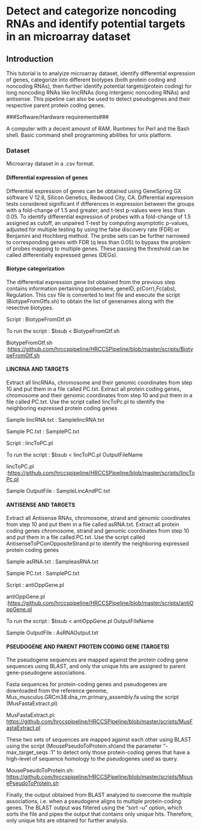 # Detect and categorize noncoding RNAs and identify potential targets in an microarray dataset

## Introduction

This tutorial is to analyize microarray dataset, identify differential expression of genes, categorize into different biotypes (both protein coding and noncoding RNAs), then further identify potential targets(protein coding) for long noncoding RNAs like lincRNAs (long intergenic noncoding RNAs) and antisense. This pipeline can also be used to detect pseudogenes and their respective parent protein coding genes.

###Software/Hardware requirements###

A computer with a decent amount of RAM. Runtimes for Perl and the Bash shell. Basic command shell programming abilities for unix platform.

### Dataset

Microarray dataset in a .csv format.

#### Differential expression of genes

Differential expression of genes can be obtained using GeneSpring GX software V 12.6, Silicon Genetics, Redwood City, CA. Differential expression tests considered significant if differences in expression between the groups with a fold-change of 1.5 and greater, and t-test p-values were less than 0.05. To identify differential expression of probes with a fold-change of 1.5 assigned as cutoff, an unpaired T-test by computing asymptotic p-values, adjusted for multiple testing by using the false discovery rate (FDR) or Benjamini and Hochberg method. The probe sets can be further narrowed to corresponding genes with FDR (q less than 0.05) to bypass the problem of probes mapping to multiple genes. These passing the threshold can be called differentially expressed genes (DEGs). 

#### Biotype categorization

The differential expression gene list obtained from the previous step contains information pertaining probename, geneID, p(Corr),Fc(abs), Regulation. This csv file is converted to text file and execute the script (BiotypeFromGtfs.sh) to obtain the list of genenames along with the resective biotypes.

Script : BiotypeFromGtf.sh

To run the script : $bsub < BiotypeFromGtf.sh 

BiotypeFromGtf.sh  :https://github.com/hrccspipeline/HRCCSPipeline/blob/master/scripts/BiotypeFromGtf.sh 

#### LINCRNA AND TARGETS 

Extract all lincRNAs, chromosome and their genomic coordinates from step 10 and put them in a file called PC.txt. Extract all protein coding genes, chromosome and their genomic coordinates from step 10 and put them in a file called PC.txt. Use the script called lincToPc.pl to identify the neighboring expressed protein coding genes

Sample lincRNA.txt : SamplelincRNA.txt

Sample PC.txt : SamplePC.txt

Script : lincToPC.pl

To run the script : $bsub < lincToPC.pl OutputFileName

lincToPC.pl :https://github.com/hrccspipeline/HRCCSPipeline/blob/master/scripts/lincToPc.pl

Sample OutputFile : SampleLincAndPC.txt

#### ANTISENSE AND TARGETS 

Extract all Antisense RNAs, chromosome, strand and genomic coordinates from step 10 and put them in a file called asRNA.txt. Extract all protein coding genes chromosome, strand and genomic coordinates from step 10 and put them in a file called PC.txt. Use the script called AntisenseToPConOppositeStrand.pl to identify the neighboring expressed protein coding genes

Sample asRNA.txt : SampleasRNA.txt

Sample PC.txt : SamplePC.txt

Script : antiOppGene.pl

antiOppGene.pl :https://github.com/hrccspipeline/HRCCSPipeline/blob/master/scripts/antiOppGene.pl

To run the script : $bsub < antiOppGene.pl  OutputFileName

Sample OutputFile : AsRNAOutput.txt

#### PSEUDOGENE AND PARENT PROTEIN CODING GENE (TARGETS)

The pseudogene sequences are mapped against the protein coding gene sequences using BLAST, and only the unique hits are  assigned to parent gene-pseudogene associations. 

Fasta sequences for protein-coding genes and pseudogenes are downloaded from the reference genome, Mus_musculus.GRCm38.dna_rm.primary_assembly.fa using the script (MusFastaExtract.pl)

MusFastaExtract.pl: https://github.com/hrccspipeline/HRCCSPipeline/blob/master/scripts/MusFastaExtract.pl

These two sets of sequences are mapped against each other using BLAST using the script (MousePseudoToProtein.sh)and the parameter “-max_target_seqs :1” to detect only those protein-coding genes that have a high-level of sequence homology to the pseudogenes used as query. 

MousePseudoToProtein.sh: https://github.com/hrccspipeline/HRCCSPipeline/blob/master/scripts/MousePseudoToProtein.sh

Finally, the output obtained from BLAST analyzed to overcome the multiple associations, i.e. when a pseudogene aligns to multiple protein-coding genes. The BLAST output was filtered using the “sort –u” option, which sorts the file and pipes the output that contains only unique hits. Therefore, only unique hits are obtained for further analysis.
